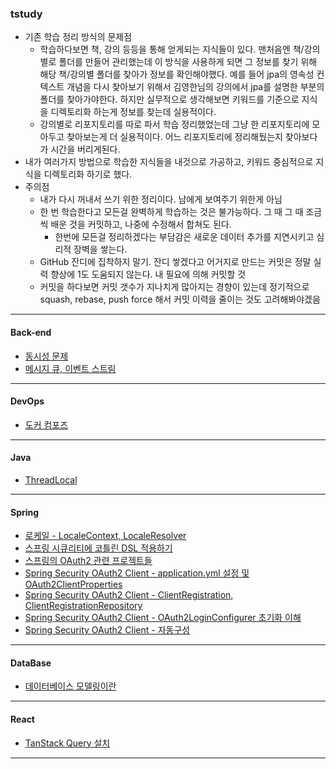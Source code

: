 ### tstudy
- 기존 학습 정리 방식의 문제점
  - 학습하다보면 책, 강의 등등을 통해 얻게되는 지식들이 있다. 맨처음엔 책/강의별로 폴더를 만들어 관리했는데 이 방식을 사용하게 되면
  그 정보를 찾기 위해 해당 책/강의별 폴더를 찾아가 정보를 확인해야했다. 예를 들어 jpa의 영속성 컨텍스트 개념을 다시 찾아보기 위해서
  김영한님의 강의에서 jpa를 설명한 부분의 폴더를 찾아가야한다. 하지만 실무적으로 생각해보면 키워드를 기준으로 지식을 디렉토리화 하는게
  정보를 찾는데 실용적이다.
  - 강의별로 리포지토리를 따로 파서 학습 정리했었는데 그냥 한 리포지토리에 모아두고 찾아보는게 더 실용적이다. 어느 리포지토리에 정리해뒀는지
  찾아보다가 시간을 버리게된다.
- 내가 여러가지 방법으로 학습한 지식들을 내것으로 가공하고, 키워드 중심적으로 지식을 디렉토리화 하기로 했다.
- 주의점
  - 내가 다시 꺼내서 쓰기 위한 정리이다. 남에게 보여주기 위한게 아님
  - 한 번 학습한다고 모든걸 완벽하게 학습하는 것은 불가능하다. 그 때 그 때 조금씩 배운 것을 커밋하고, 나중에 수정해서 합쳐도 된다.
    - 한번에 모든걸 정리하겠다는 부담감은 새로운 데이터 추가를 지연시키고 심리적 장벽을 쌓는다.
  - GitHub 잔디에 집착하지 말기. 잔디 쌓겠다고 어거지로 만드는 커밋은 정말 실력 향상에 1도 도움되지 않는다. 내 필요에 의해 커밋할 것
  - 커밋을 하다보면 커밋 갯수가 지나치게 많아지는 경향이 있는데 정기적으로 squash, rebase, push force 해서 커밋 이력을 줄이는 것도 고려해봐야겠음

---

#### Back-end
- <a href="./back-end/동시성 문제.md" target="_blank">동시성 문제</a>
- <a href="./back-end/메시지 큐, 이벤트 스트림.md" target="_blank">메시지 큐, 이벤트 스트림</a>

---

#### DevOps
- <a href="./devops/docker/도커 컴포즈.md">도커 컴포즈</a>

---

#### Java
- <a href="./java/ThreadLocal.md">ThreadLocal</a>

---

#### Spring
- <a href="./spring/로케일 - LocaleContext, LocaleResolver.md">로케일 - LocaleContext, LocaleResolver</a>
- <a href="./spring/스프링 시큐리티에 코틀린 DSL 적용하기.md" target="_blank">스프링 시큐리티에 코틀린 DSL 적용하기</a>
- <a href="./spring/스프링의 OAuth2 관련 프로젝트들.md" target="_blank">스프링의 OAuth2 관련 프로젝트들</a>
- <a href="./spring/Spring Security OAuth2 Client - application.yml 설정 및 OAuth2ClientProperties.md" target="_blank">Spring Security OAuth2 Client - application.yml 설정 및 OAuth2ClientProperties</a>
- <a href="./spring/Spring Security OAuth2 Client - ClientRegistration, ClientRegistrationRepository.md" target="_blank">Spring Security OAuth2 Client - ClientRegistration, ClientRegistrationRepository</a>
- <a href="./spring/Spring Security OAuth2 Client - OAuth2LoginConfigurer 초기화 이해.md" target="_blank">Spring Security OAuth2 Client - OAuth2LoginConfigurer 초기화 이해</a>
- <a href="./spring/Spring Security OAuth2 Client - 자동구성.md" target="_blank">Spring Security OAuth2 Client - 자동구성</a>

---

#### DataBase
- <a href="./database/데이터베이스 모델링이란.md" target="_blank">데이터베이스 모델링이란</a>

---

#### React
- <a href="./react/TanStack Query 설치.md" target="_blank">TanStack Query 설치</a>

---
